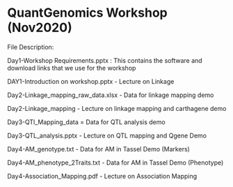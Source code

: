 # QuantGenomics Workshop (Nov2020)
File Description:

Day1-Workshop Requirements.pptx : This contains the software and download links that we use for the workshop

DAY1-Introduction on workshop.pptx - Lecture on Linkage

Day2-Linkage_mapping_raw_data.xlsx - Data for linkage mapping demo

Day2-Linkage_mapping - Lecture on linkage mapping and carthagene demo

Day3-QTl_Mapping_data = Data for QTL analysis demo

Day3-QTL_analysis.pptx - Lecture on QTL mapping and Qgene Demo

Day4-AM_genotype.txt - Data for AM in Tassel Demo (Markers)

Day4-AM_phenotype_2Traits.txt - Data for AM in Tassel Demo (Phenotype)

Day4-Association_Mapping.pdf - Lecture on Association Mapping
